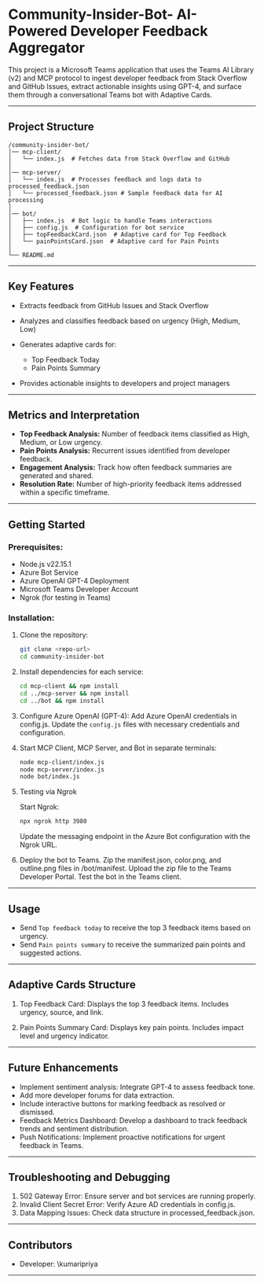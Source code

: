 # Community-Insider-Bot- AI-Powered Developer Feedback Aggregator

This project is a Microsoft Teams application that uses the Teams AI Library (v2) and MCP protocol to ingest developer feedback from Stack Overflow and GitHub Issues, extract actionable insights using GPT-4, and surface them through a conversational Teams bot with Adaptive Cards.

---
## Project Structure

```
/community-insider-bot/
│── mcp-client/
│   └── index.js  # Fetches data from Stack Overflow and GitHub
│
│── mcp-server/
│   └── index.js  # Processes feedback and logs data to processed_feedback.json
│   └── processed_feedback.json # Sample feedback data for AI processing
│
│── bot/
│   ├── index.js  # Bot logic to handle Teams interactions
│   ├── config.js  # Configuration for bot service
│   ├── topFeedbackCard.json  # Adaptive card for Top Feedback
│   └── painPointsCard.json  # Adaptive card for Pain Points
│
└── README.md
```

---
## Key Features

* Extracts feedback from GitHub Issues and Stack Overflow
* Analyzes and classifies feedback based on urgency (High, Medium, Low)
* Generates adaptive cards for:

  * Top Feedback Today
  * Pain Points Summary
* Provides actionable insights to developers and project managers

---

## Metrics and Interpretation

* **Top Feedback Analysis:** Number of feedback items classified as High, Medium, or Low urgency.
* **Pain Points Analysis:** Recurrent issues identified from developer feedback.
* **Engagement Analysis:** Track how often feedback summaries are generated and shared.
* **Resolution Rate:** Number of high-priority feedback items addressed within a specific timeframe.

---

## Getting Started

### Prerequisites:

* Node.js v22.15.1
* Azure Bot Service
* Azure OpenAI GPT-4 Deployment
* Microsoft Teams Developer Account
* Ngrok (for testing in Teams)

### Installation:

1. Clone the repository:

   ```bash
   git clone <repo-url>
   cd community-insider-bot
   ```

2. Install dependencies for each service:

   ```bash
   cd mcp-client && npm install
   cd ../mcp-server && npm install
   cd ../bot && npm install
   ```

3. Configure Azure OpenAI (GPT-4): Add Azure OpenAI credentials in config.js. Update the `config.js` files with necessary credentials and configuration.

4. Start MCP Client, MCP Server, and Bot in separate terminals:

   ```bash
   node mcp-client/index.js
   node mcp-server/index.js
   node bot/index.js
   ```
5. Testing via Ngrok
   
   Start Ngrok:
   ```bash
   npx ngrok http 3980
   ```
   Update the messaging endpoint in the Azure Bot configuration with the Ngrok URL.
   
5. Deploy the bot to Teams.
   Zip the manifest.json, color.png, and outline.png files in /bot/manifest.
   Upload the zip file to the Teams Developer Portal.
   Test the bot in the Teams client.

---

## Usage

* Send `Top feedback today` to receive the top 3 feedback items based on urgency.
* Send `Pain points summary` to receive the summarized pain points and suggested actions.

---

## Adaptive Cards Structure

1. Top Feedback Card:
   Displays the top 3 feedback items.
   Includes urgency, source, and link.

2. Pain Points Summary Card:
   Displays key pain points.
   Includes impact level and urgency indicator.

---

## Future Enhancements

* Implement sentiment analysis: Integrate GPT-4 to assess feedback tone.
* Add more developer forums for data extraction.
* Include interactive buttons for marking feedback as resolved or dismissed.
* Feedback Metrics Dashboard: Develop a dashboard to track feedback trends and sentiment distribution.
* Push Notifications: Implement proactive notifications for urgent feedback in Teams.

---

## Troubleshooting and Debugging
1. 502 Gateway Error: Ensure server and bot services are running properly.
2. Invalid Client Secret Error: Verify Azure AD credentials in config.js.
3. Data Mapping Issues: Check data structure in processed_feedback.json.

---

## Contributors

* Developer: \kumaripriya

---
